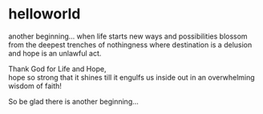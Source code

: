 # helloworld
another beginning...
when life starts new ways and possibilities blossom 
from the deepest trenches of nothingness
where destination is a delusion 
and hope is an unlawful act.

Thank God for Life and Hope,  
hope so strong that it shines till it 
engulfs us inside out in an overwhelming wisdom of faith!

So be glad there is another beginning...
